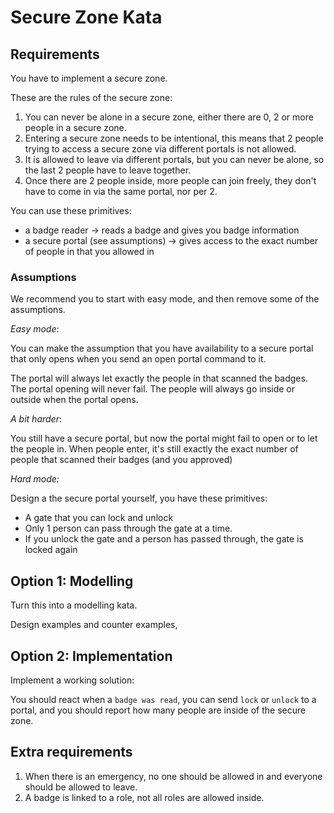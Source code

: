 # Secure Zone Kata

## Requirements

You have to implement a secure zone.

These are the rules of the secure zone:

1. You can never be alone in a secure zone, either there are 0, 2 or more people in a secure zone.
2. Entering a secure zone needs to be intentional, this means that 2 people trying to access a secure zone via different portals is not allowed.
3. It is allowed to leave via different portals, but you can never be alone, so the last 2 people have to leave together.
4. Once there are 2 people inside, more people can join freely, they don't have to come in via the same portal, nor per 2.

You can use these primitives:

* a badge reader -> reads a badge and gives you badge information
* a secure portal (see assumptions) -> gives access to the exact number of people in that you allowed in

### Assumptions

We recommend you to start with easy mode, and then remove some of the assumptions.

*Easy mode*:

You can make the assumption that you have availability to a secure portal that
only opens when you send an open portal command to it. 

The portal will always let exactly the people in that scanned the badges.
The portal opening will never fail.
The people will always go inside or outside when the portal opens.

*A bit harder*:

You still have a secure portal, but now the portal might fail to open or to
let the people in. When people enter, it's still exactly the exact number of
people that scanned their badges (and you approved)

*Hard mode:*

Design a the secure portal yourself, you have these primitives:

* A gate that you can lock and unlock
* Only 1 person can pass through the gate at a time.
* If you unlock the gate and a person has passed through, the gate is locked again

## Option 1: Modelling

Turn this into a modelling kata.

Design examples and counter examples, 

## Option 2: Implementation

Implement a working solution:

You should react when a `badge was read`, you can send `lock` or `unlock` to a
portal, and you should report how many people are inside of the secure zone.

## Extra requirements

1. When there is an emergency, no one should be allowed in and everyone should be allowed to leave.
1. A badge is linked to a role, not all roles are allowed inside.

